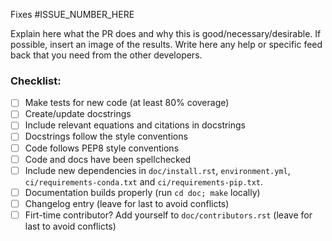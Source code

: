 Fixes #ISSUE_NUMBER_HERE

Explain here what the PR does and why this is good/necessary/desirable. If
possible, insert an image of the results. Write here any help or specific feed
back that you need from the other developers.

### Checklist:

- [ ] Make tests for new code (at least 80% coverage)
- [ ] Create/update docstrings
- [ ] Include relevant equations and citations in docstrings
- [ ] Docstrings follow the style conventions
- [ ] Code follows PEP8 style conventions
- [ ] Code and docs have been spellchecked
- [ ] Include new dependencies in `doc/install.rst`, `environment.yml`, `ci/requirements-conda.txt` and `ci/requirements-pip.txt`.
- [ ] Documentation builds properly (run `cd doc; make` locally)
- [ ] Changelog entry (leave for last to avoid conflicts)
- [ ] Firt-time contributor? Add yourself to `doc/contributors.rst` (leave for last to avoid conflicts)
